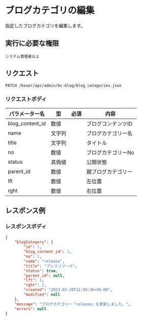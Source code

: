 # ブログカテゴリの編集

指定したブログカテゴリを編集します。


## 実行に必要な権限

```
システム管理者以上
```

## リクエスト
```
PATCH /baser/api/admin/bc-blog/blog_categories.json
```

### リクエストボディ

| パラメーター名   | 型   | 必須  | 内容                |
|-----------|-----|-----|-------------------|
| blog_content_id   | 数値 |    | ブログコンテンツID  |
| name   | 文字列 |    | ブログカテゴリー名  |
| title   | 文字列 |     | タイトル  |
| no   | 数値 |     | ブログカテゴリーNo  |
| status   | 真偽値 |     | 公開状態  |
| parent_id   | 数値 |     | 親ブログカテゴリー  |
| lft   | 数値 |     | 左位置  |
| rght   | 数値 |     | 右位置  |

## レスポンス例

### レスポンスボディ

```json
{
    "blogCategory": {
        "id": 1,
        "blog_content_id": 1,
        "no": 1,
        "name": "release",
        "title": "プレスリリース",
        "status": true,
        "parent_id": null,
        "lft": 1,
        "rght": 2,
        "created": "2023-03-29T21:50:36+09:00",
        "modified": null
    },
    "message": "ブログカテゴリー「release」を更新しました。",
    "errors": null
}

```
